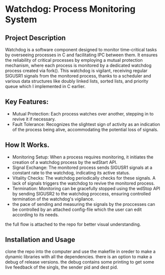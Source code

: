 # Watchdog: Process Monitoring System
## Project Description
Watchdog is a software component designed to monitor time-critical tasks by overseeing processes in C and facilitating IPC between them. It ensures the reliability of critical processes by employing a mutual protection mechanism, where each process is monitored by a dedicated watchdog process created via fork(). This watchdog is vigilant, receiving regular SIGUSR1 signals from the monitored process, thanks to a scheduler and various data structures like doubly linked lists, sorted lists, and priority queue which I implemented in C earlier.

## Key Features:

* Mutual Protection: Each process watches over another, stepping in to revive it if necessary.
* Fault Tolerance: Recognizes the slightest sign of activity as an indication of the process being alive, accommodating the potential loss of signals.
## How It Works.

* Monitoring Setup: When a process requires monitoring, it initiates the creation of a watchdog process by the wdStart API.
* Signal Exchange: The monitored process sends SIGUSR1 signals at a constant rate to the watchdog, indicating its active status.
* Vitality Checks: The watchdog periodically checks for these signals. A lack of signals triggers the watchdog to revive the monitored process.
* Termination: Monitoring can be gracefully stopped using the wdStop API by sending SIGUSR2 to the watchdog proccess, ensuring controlled termination of the watchdog's vigilance.
* the pace of sending and measuring the signals by the proccesses can be controlled by an attached config-file which the user can edit according to its needs.

the full flow is attached to the repo for better visual understanding.

## Installation and Usage
clone the repo into the computer and use the makefile in oreder to make a dynamic libraries with all the dependencies. there is an option to make a debug of release versions. the debug contains some printing to get some live feedback of the singls, the sender pid and dest pid.



